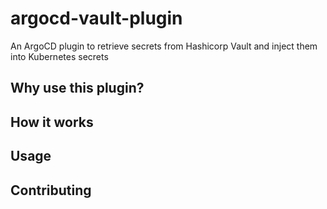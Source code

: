 # argocd-vault-plugin
An ArgoCD plugin to retrieve secrets from Hashicorp Vault and inject them into Kubernetes secrets

## Why use this plugin?

## How it works

## Usage

## Contributing
